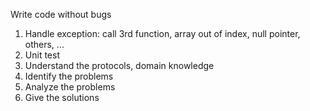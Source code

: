 Write code without bugs

1. Handle exception: call 3rd function, array out of index, null pointer, others, ...
2. Unit test 
3. Understand the protocols, domain knowledge
4. Identify the problems
5. Analyze the problems
6. Give the solutions